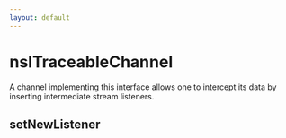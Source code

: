 ```yaml
---
layout: default
---
```


# nsITraceableChannel #

A channel implementing this interface allows one to intercept its data by
inserting intermediate stream listeners.


## setNewListener ##
